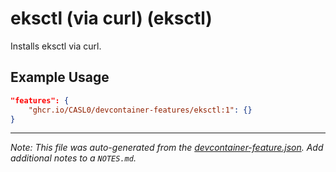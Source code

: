 
# eksctl (via curl) (eksctl)

Installs eksctl via curl.

## Example Usage

```json
"features": {
    "ghcr.io/CASL0/devcontainer-features/eksctl:1": {}
}
```





---

_Note: This file was auto-generated from the [devcontainer-feature.json](https://github.com/CASL0/devcontainer-features/blob/main/src/eksctl/devcontainer-feature.json).  Add additional notes to a `NOTES.md`._
